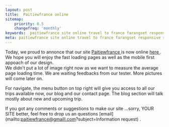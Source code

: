 ```yaml
---
layout: post
title:  Paitiewfrance online
sitemap:
    priority: 0.5
    changefreq: 'monthly'
keywords:  paitiewfrance site online travel to france farangset responsive site travel to provence travel to burgundy bourgogne french riviera
meta: paitiewfrance site online travel to france farangset responsive site travel to provence travel to burgundy bourgogne french riviera
---
```


Today, we proud to annonce that our site [Paitiewfrance ](http://www.paitiewfrance.com)  is now online [here ](http://www.paitiewfrance.com). 
We hope you will enjoy the fast loading pages as well as the mobile first appoach of our design.  
We didn't put a lot of image right now as we want to measure the average page loading time.  We are waiting feedbacks from our tester. More pictures will come later on.

For navigate, the menu button on top right will give you access to all our trips available now, our blog and our contact page. The blog section will talk mostly about new and upcoming trip. 

If you got any comments or suggestions to make our site ...sorry, YOUR SITE better, feel free to drop us an questions [email](mailto:paitiewfrance@gmaill.com?subject=Information request) . 






